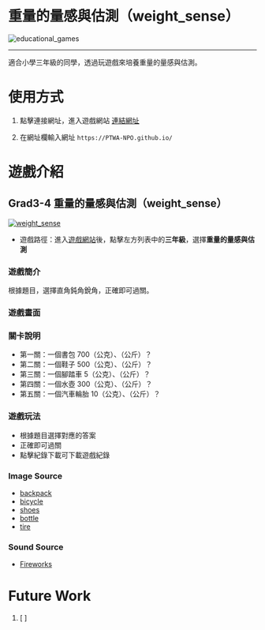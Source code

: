# 重量的量感與估測（weight_sense）

![educational_games](https://img.shields.io/github/v/tag/PTWA-NPO/PTWA-NPO.github.io)

---
適合小學三年級的同學，透過玩遊戲來培養重量的量感與估測。

# 使用方式

[//]: # (TODO demo gif)

1. 點擊連接網址，進入遊戲網站
    [連結網址](https://PTWA-NPO.github.io/)

2. 在網址欄輸入網址
    `https://PTWA-NPO.github.io/`

[//]: # (TODO demo gif)


# 遊戲介紹

## Grad3-4 重量的量感與估測（weight_sense）
[![weight_sense](https://img.shields.io/badge/weight_sense-v0.1.1-blue.svg)](./weight_sense)

- 遊戲路徑：進入[遊戲網站](https://PTWA-NPO.github.io/)後，點擊左方列表中的**三年級**，選擇**重量的量感與估測**

### 遊戲簡介

根據題目，選擇直角鈍角銳角，正確即可過關。

### 遊戲畫面
[//]: # (TODO game play view gif)

### 關卡說明
- 第一關：一個書包 700（公克）、（公斤）？
- 第二關：一個鞋子 500（公克）、（公斤）？
- 第三關：一個腳踏車 5（公克）、（公斤）？
- 第四關：一個水壺 300（公克）、（公斤）？
- 第五關：一個汽車輪胎 10（公克）、（公斤）？
  
### 遊戲玩法
- 根據題目選擇對應的答案
- 正確即可過關
- 點擊紀錄下載可下載遊戲紀錄
 
### Image Source
- [backpack](https://www.cleanpng.com/png-school-backpack-png-clipart-22697/)
- [bicycle](https://www.flaticon.com/free-icon/bicycle_562008?term=bicycle&page=1&position=2&origin=search&related_id=562008)
- [shoes](https://www.cleanpng.com/png-shoelaces-infant-sneakers-vector-baby-shoes-379052/)
- [bottle](https://www.flaticon.com/free-icon/water-bottle_8012727?term=bottle&page=1&position=56&origin=search&related_id=8012727)
- [tire](https://www.cleanpng.com/png-car-wheel-png-58678/)

### Sound Source
- [Fireworks](https://opengameart.org/content/fireworks-with-applause-happy-people)

# Future Work

1. [ ] 
